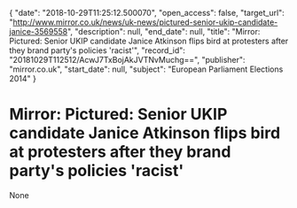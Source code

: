 {
  "date": "2018-10-29T11:25:12.500070", 
  "open_access": false, 
  "target_url": "http://www.mirror.co.uk/news/uk-news/pictured-senior-ukip-candidate-janice-3569558", 
  "description": null, 
  "end_date": null, 
  "title": "Mirror: Pictured: Senior UKIP candidate Janice Atkinson flips bird at protesters after they brand party's policies 'racist'", 
  "record_id": "20181029T112512/AcwJ7TxBojAkJVTNvMuchg==", 
  "publisher": "mirror.co.uk", 
  "start_date": null, 
  "subject": "European Parliament Elections 2014"
}

# Mirror: Pictured: Senior UKIP candidate Janice Atkinson flips bird at protesters after they brand party's policies 'racist'

None